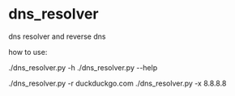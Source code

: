 # dns_resolver
dns resolver and reverse dns

how to use:

./dns_resolver.py -h
./dns_resolver.py --help

./dns_resolver.py -r duckduckgo.com
./dns_resolver.py -x 8.8.8.8
